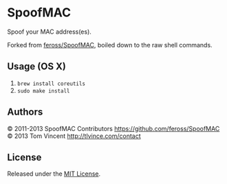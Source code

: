 # SpoofMAC

Spoof your MAC address(es).

Forked from [feross/SpoofMAC][], boiled down to the raw shell commands.

[feross/SpoofMAC]: https://github.com/feross/SpoofMAC

## Usage (OS X)

1. `brew install coreutils`
2. `sudo make install`

## Authors

© 2011-2013 SpoofMAC Contributors <https://github.com/feross/SpoofMAC>
© 2013 Tom Vincent <http://tlvince.com/contact>

## License

Released under the [MIT License][license].

[license]: https://github.com/feross/SpoofMAC#mit-license
